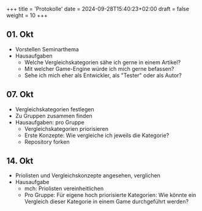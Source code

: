 +++
title = 'Protokolle'
date = 2024-09-28T15:40:23+02:00
draft = false
weight = 10
+++


## 01. Okt 

- Vorstellen Seminarthema
- Hausaufgaben
  - Welche Vergleichskategorien sähe ich gerne in einem Artikel?
  - Mit welcher Game-Engine würde ich mich gerne befassen?
  - Sehe ich mich eher als Entwickler, als "Tester" oder als Autor?

## 07. Okt 

- Vergleichskategorien festlegen
- Zu Gruppen zusammen finden
- Hausaufgaben: pro Gruppe
  - Vergleichskategorien priorisieren
  - Erste Konzepte: Wie vergleiche ich jeweils die Kategorie?
  - Repository forken

## 14. Okt

- Priolisten und Vergleichskonzepte angesehen, verglichen 
- Hausaufgabe 
  - mch: Priolisten vereinheitlichen
  - Pro Gruppe: Für eigene hoch priorisierte Kategorien: Wie könnte ein Vergleich dieser Kategorie in einem Game durchgeführt werden?

<!--
## 14. Okt Vergleichskategorien: Wie vergleichen? Arbeit in Gruppen 

## 21. Okt Vergleichskategorien: Zusammenführung
## 28. Okt Gamekonzept erstellen: Arbeit in Gruppen
## 04. Nov Gamekonzept zusammenführen                   
## 11. Nov Implementierung Game in Gruppen
## 18. Nov Implementierung Game in Gruppen
## 25. Nov Implementierung Game in Gruppen: Zwischenergebnis
## 02. Dez Implementierung Game/Artikel schreiben in Gruppen
## 09. Dez Game: Abschlusspräsentation, Artikel schreiben in Gruppen
## 16. Dez Vergleiche erarbeiten/Artikel schreiben 
## 06. Jan Vergleiche erarbeiten/Artikel schreiben
## 13. Jan Artikelteile & Vergleiche zusammenführen
## 20. Jan Artikelteile & Vergleiche zusammenführen
-->